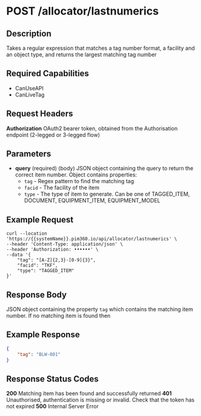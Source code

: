 # POST /allocator/lastnumerics

## Description
Takes a regular expression that matches a tag number format, a facility and an object type, and returns the largest matching tag number

## Required Capabilities
* CanUseAPI
* CanLiveTag

## Request Headers

**Authorization** OAuth2 bearer token, obtained from the Authorisation endpoint (2-legged or 3-legged flow)

## Parameters
* **query** (required) (body) JSON object containing the query to return the correct item number. Object contains properties: 
    * `tag` - Regex pattern to find the matching tag
    * `facid` - The facility of the item
    * `type` - The type of item to generate. Can be one of TAGGED_ITEM, DOCUMENT, EQUIPMENT_ITEM, EQUIPMENT_MODEL


## Example Request
```
curl --location 'https://{{systemName}}.pim360.io/api/allocator/lastnumerics' \
--header 'Content-Type: application/json' \
--header 'Authorization: ••••••' \
--data '{
    "tag": "[A-Z]{2,3}-[0-9]{3}",
    "facid": "TKF",
    "type": "TAGGED_ITEM"
}'
```

## Response Body
JSON object containing the property `tag` which contains the matching item number. If no matching item is found then 

## Example Response
```JSON
{
    "tag": "BLW-001"
}
```

## Response Status Codes
**200** Matching item has been found and successfully returned
**401** Unauthorised, authentication is missing or invalid. Check that the token has not expired
**500** Internal Server Error


